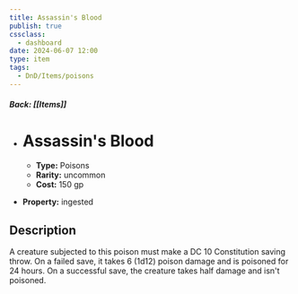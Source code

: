 ```yaml
---
title: Assassin's Blood
publish: true
cssclass:
  - dashboard
date: 2024-06-07 12:00
type: item
tags:
  - DnD/Items/poisons
---
```


##### Back: [[Items]]

- # Assassin's Blood

    - **Type:** Poisons
    - **Rarity:** uncommon
    - **Cost:** 150 gp
- **Property:** ingested



## Description 

A creature subjected to this poison must make a DC 10 Constitution saving throw. On a failed save, it takes 6 (1d12) poison damage and is poisoned for 24 hours. On a successful save, the creature takes half damage and isn't poisoned.
